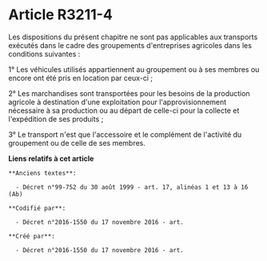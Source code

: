 # Article R3211-4

Les dispositions du présent chapitre ne sont pas applicables aux transports exécutés dans le cadre des groupements
d'entreprises agricoles dans les conditions suivantes :

1° Les véhicules utilisés appartiennent au groupement ou à ses membres ou encore ont été pris en location par ceux-ci ;

2° Les marchandises sont transportées pour les besoins de la production agricole à destination d'une exploitation pour
l'approvisionnement nécessaire à sa production ou au départ de celle-ci pour la collecte et l'expédition de ses produits ;

3° Le transport n'est que l'accessoire et le complément de l'activité du groupement ou de celle de ses membres.

**Liens relatifs à cet article**

	**Anciens textes**:

	  - Décret n°99-752 du 30 août 1999 - art. 17, alinéas 1 et 13 à 16  (Ab)

	**Codifié par**:

	  - Décret n°2016-1550 du 17 novembre 2016 - art.

	**Créé par**:

	  - Décret n°2016-1550 du 17 novembre 2016 - art.
